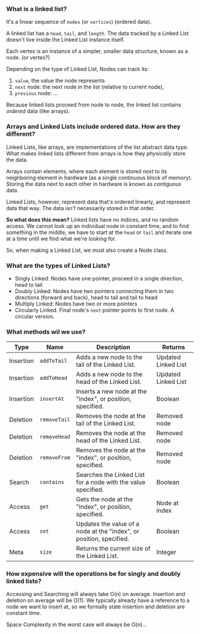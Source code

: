 ### What is a linked list?

  It's a linear sequence of `nodes` (or `vertices`) (ordered data).

A linked list has a `head`, `tail`, and `length`. The data tracked by a Linked List doesn't live inside the Linked List instance itself.

Each vertex is an instance of a simpler, smaller data structure, known as a node. (or vertex?)

Depending on the type of Linked List, Nodes can track its:
  1. `value`, the value the node represents
  2. `next` node: the next node in the list (relative to current node),
  3. `previous` node: ...

Because linked lists proceed from node to node, the linked list contains *ordered* data (like arrays).

### Arrays and Linked Lists include ordered data. How are they different?

Linked Lists, like arrays, are implementations of the list abstract data type. 
What makes linked lists different from arrays is how they *physically* store the data.

Arrays contain elements, where each element is stored *next* to its neighboring element in hardware (as a single continuous block of memory). Storing the data next to each other in hardware is known as *contiguous* data.

Linked Lists, however, represent data that's ordered linearly, and represent data that way. The data isn't necessarily stored in that order.

**So what does this mean?**
Linked lists have no indices, and no random access. We cannot look up an individual node in constant time, and to find something in the middle, we have to start at the `head` or `tail` and iterate one at a time until we find what we're looking for.

So, when making a Linked List, we must also create a Node class.

### What are the types of Linked Lists?

  - Singly Linked:  Nodes have one pointer, proceed in a single direction, head to tail
  - Doubly Linked:  Nodes have two pointers connecting them in two directions (forward and back), head to tail and tail to head
  - Multiply Linked: Nodes have two or more pointers
  - Circularly Linked. Final node's `next` pointer points to first node. A circular version. 


### What methods wil we use?

| Type      	| Name         	| Description                                                         	| Returns             	|
|-----------	|--------------	|---------------------------------------------------------------------	|---------------------	|
| Insertion 	| `addToTail`  	| Adds a new node to the tail of the Linked List.                     	| Updated Linked List 	|
| Insertion 	| `addToHead`  	| Adds a new node to the head of the Linked List.                     	| Updated Linked List 	|
| Insertion 	| `insertAt`   	| Inserts a new node at the "index", or position, specified.          	| Boolean             	|
| Deletion  	| `removeTail` 	| Removes the node at the tail of the Linked List.                    	| Removed node        	|
| Deletion  	| `removeHead` 	| Removes the node at the head of the Linked List.                    	| Removed node        	|
| Deletion  	| `removeFrom` 	| Removes the node at the "index", or position, specified.            	| Removed node        	|
| Search    	| `contains`   	| Searches the Linked List for a node with the value specified.       	| Boolean             	|
| Access    	| `get`        	| Gets the node at the "index", or position, specified.               	| Node at index       	|
| Access    	| `set`        	| Updates the value of a node at the "index", or position, specified. 	| Boolean             	|
| Meta      	| `size`       	| Returns the current size of the Linked List.                        	| Integer             	|

### How expensive will the operations be for singly and doubly linked lists?

Accessing and Searching will always take O(n) on average.
Insertion and deletion on average will be O(1). We typically already have a reference to a node we want to insert at, so we formally state insertion and deletion are constant time.

Space Complexity in the worst case will always be O(n)...